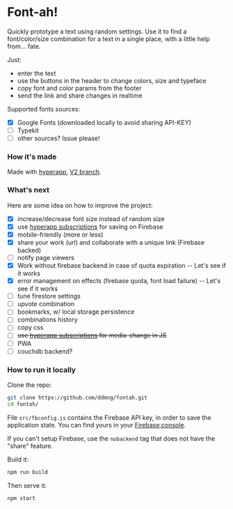 # Font-ah!

Quickly prototype a text using random settings. Use it to find a font/color/size combination for a text in a single place, with a little help from... fate.

Just:
* enter the text
* use the buttons in the header to change colors, size and typeface
* copy font and color params from the footer
* send the link and share changes in realtime

Supported fonts sources:
* [x] Google Fonts (downloaded locally to avoid sharing API-KEY)
* [ ] Typekit
* [ ] other sources? Issue please!

### How it's made
Made with [hyperapp](https://github.com/jorgebucaran/hyperapp), [V2 branch](https://github.com/jorgebucaran/hyperapp/pull/726).

### What's next

Here are some idea on how to improve the project:

* [x] increase/decrease font size instead of random size
* [x] use [hyperapp subscriptions](https://github.com/jorgebucaran/hyperapp/issues/752) for saving on Firebase
* [x] mobile-friendly (more or less)
* [x] share your work (url) and collaborate with a unique link (Firebase backed)
* [ ] notify page viewers
* [x] Work without firebase backend in case of quota expiration -- Let's see if it works
* [x] error management on effects (firebase quota, font load failure) -- Let's see if it works
* [ ] tune firestore settings
* [ ] upvote combination
* [ ] bookmarks, w/ local storage persistence
* [ ] combinations history
* [ ] copy css
* [ ] ~~use [hyperapp subscriptions](https://github.com/jorgebucaran/hyperapp/issues/752) for media-change in JS~~
* [ ] PWA
* [ ] couchdb backend?

### How to run it locally
Clone the repo:
```sh
git clone https://github.com/ddmng/fontah.git
cd fontah/
```

File `src/fbconfig.js` contains the Firebase API key, in order to save the application state. You can find yours in your [Firebase console](https://console.firebase.google.com/).

If you can't setup Firebase, use the `nobackend` tag that does not have the "share" feature.

Build it:
```sh
npm run build
```

Then serve it:
```sh
npm start
```